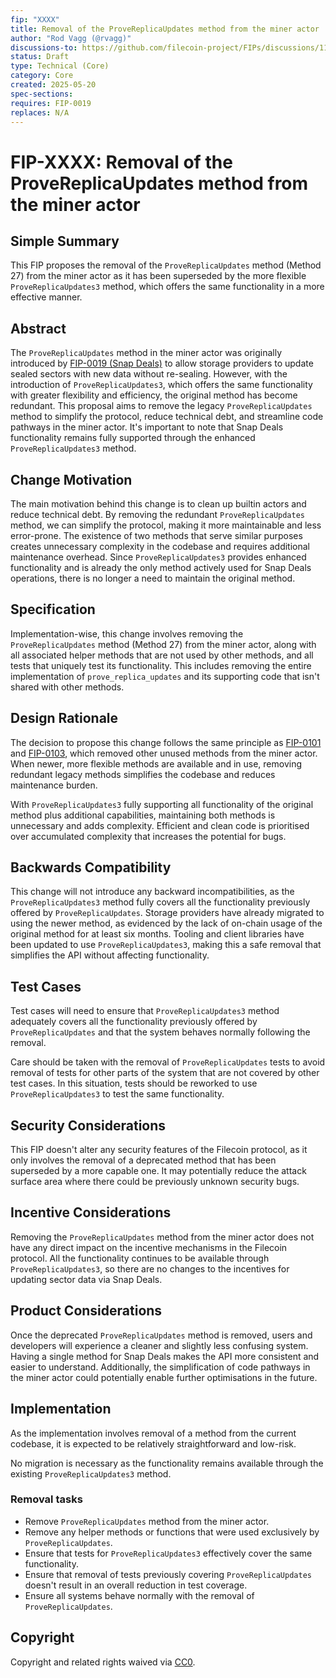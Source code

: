 ```yaml
---
fip: "XXXX"
title: Removal of the ProveReplicaUpdates method from the miner actor
author: "Rod Vagg (@rvagg)"
discussions-to: https://github.com/filecoin-project/FIPs/discussions/1151
status: Draft
type: Technical (Core)
category: Core
created: 2025-05-20
spec-sections: 
requires: FIP-0019
replaces: N/A
---
```


# FIP-XXXX: Removal of the ProveReplicaUpdates method from the miner actor

## Simple Summary

This FIP proposes the removal of the `ProveReplicaUpdates` method (Method 27) from the miner actor as it has been superseded by the more flexible `ProveReplicaUpdates3` method, which offers the same functionality in a more effective manner.

## Abstract

The `ProveReplicaUpdates` method in the miner actor was originally introduced by [FIP-0019 (Snap Deals)](./fip-0019.md) to allow storage providers to update sealed sectors with new data without re-sealing. However, with the introduction of `ProveReplicaUpdates3`, which offers the same functionality with greater flexibility and efficiency, the original method has become redundant. This proposal aims to remove the legacy `ProveReplicaUpdates` method to simplify the protocol, reduce technical debt, and streamline code pathways in the miner actor. It's important to note that Snap Deals functionality remains fully supported through the enhanced `ProveReplicaUpdates3` method.

## Change Motivation

The main motivation behind this change is to clean up builtin actors and reduce technical debt. By removing the redundant `ProveReplicaUpdates` method, we can simplify the protocol, making it more maintainable and less error-prone. The existence of two methods that serve similar purposes creates unnecessary complexity in the codebase and requires additional maintenance overhead. Since `ProveReplicaUpdates3` provides enhanced functionality and is already the only method actively used for Snap Deals operations, there is no longer a need to maintain the original method.

## Specification

Implementation-wise, this change involves removing the `ProveReplicaUpdates` method (Method 27) from the miner actor, along with all associated helper methods that are not used by other methods, and all tests that uniquely test its functionality. This includes removing the entire implementation of `prove_replica_updates` and its supporting code that isn't shared with other methods.

## Design Rationale

The decision to propose this change follows the same principle as [FIP-0101](./fip-0101.md) and [FIP-0103](./fip-0103.md), which removed other unused methods from the miner actor. When newer, more flexible methods are available and in use, removing redundant legacy methods simplifies the codebase and reduces maintenance burden.

With `ProveReplicaUpdates3` fully supporting all functionality of the original method plus additional capabilities, maintaining both methods is unnecessary and adds complexity. Efficient and clean code is prioritised over accumulated complexity that increases the potential for bugs.

## Backwards Compatibility

This change will not introduce any backward incompatibilities, as the `ProveReplicaUpdates3` method fully covers all the functionality previously offered by `ProveReplicaUpdates`. Storage providers have already migrated to using the newer method, as evidenced by the lack of on-chain usage of the original method for at least six months. Tooling and client libraries have been updated to use `ProveReplicaUpdates3`, making this a safe removal that simplifies the API without affecting functionality.

## Test Cases

Test cases will need to ensure that `ProveReplicaUpdates3` method adequately covers all the functionality previously offered by `ProveReplicaUpdates` and that the system behaves normally following the removal.

Care should be taken with the removal of `ProveReplicaUpdates` tests to avoid removal of tests for other parts of the system that are not covered by other test cases. In this situation, tests should be reworked to use `ProveReplicaUpdates3` to test the same functionality.

## Security Considerations

This FIP doesn't alter any security features of the Filecoin protocol, as it only involves the removal of a deprecated method that has been superseded by a more capable one. It may potentially reduce the attack surface area where there could be previously unknown security bugs.

## Incentive Considerations

Removing the `ProveReplicaUpdates` method from the miner actor does not have any direct impact on the incentive mechanisms in the Filecoin protocol. All the functionality continues to be available through `ProveReplicaUpdates3`, so there are no changes to the incentives for updating sector data via Snap Deals.

## Product Considerations

Once the deprecated `ProveReplicaUpdates` method is removed, users and developers will experience a cleaner and slightly less confusing system. Having a single method for Snap Deals makes the API more consistent and easier to understand. Additionally, the simplification of code pathways in the miner actor could potentially enable further optimisations in the future.

## Implementation

As the implementation involves removal of a method from the current codebase, it is expected to be relatively straightforward and low-risk.

No migration is necessary as the functionality remains available through the existing `ProveReplicaUpdates3` method.

### Removal tasks

- Remove `ProveReplicaUpdates` method from the miner actor.
- Remove any helper methods or functions that were used exclusively by `ProveReplicaUpdates`.
- Ensure that tests for `ProveReplicaUpdates3` effectively cover the same functionality.
- Ensure that removal of tests previously covering `ProveReplicaUpdates` doesn't result in an overall reduction in test coverage.
- Ensure all systems behave normally with the removal of `ProveReplicaUpdates`.

## Copyright

Copyright and related rights waived via [CC0](https://creativecommons.org/publicdomain/zero/1.0/).